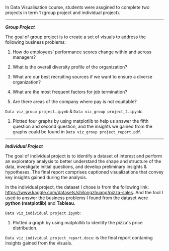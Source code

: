 In Data Visualisation course, students were assgined to complete two projects in term 1 (group project and individual project).

----------------------

***Group Project***

The goal of group project is to create a set of visuals to address the following business problems:

1. How do employees’ performance scores change within and across managers?

2. What is the overall diversity profile of the organization?

3. What are our best recruiting sources if we want to ensure a diverse organization?

4. What are the most frequent factors for job termination?

5. Are there areas of the company where pay is not equitable?

```Data viz_group project.ipynb``` & ```Data viz_group project_2.ipynb```:
1. Plotted four graphs by using matplotlib to help us answer the fifth question and second question, and the insights we gained from the graphs could be found in ```Data viz_group project_report.pdf```.

-----------------------

***Individual Project***

The goal of individual project is to identify a dataset of interest and perform an exploratory analysis to better understand the shape and structure of the data, investigate initial questions, and develop preliminary insights & hypotheses. The final report comprises captioned visualizations that convey key insights gained during the analysis.

In the individual project, the dataset I chose is from the following link: https://www.kaggle.com/datasets/shilongzhuang/pizza-sales.
And the tool I used to answer the business problems I found from the dataset were **python (matplotlib)** and **Tableau**.

```Data viz_individual project.ipynb```:
1. Plotted a graph by using matplotlib to identify the pizza's price distribution.

```Data viz_individual project_report.docx```: is the final report contaning insights gained from the visuals.
